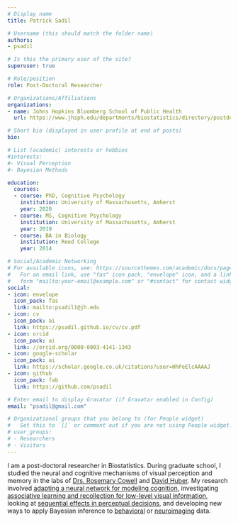 ```yaml
---
# Display name
title: Patrick Sadil

# Username (this should match the folder name)
authors: 
- psadil

# Is this the primary user of the site?
superuser: true

# Role/position
role: Post-Doctoral Researcher

# Organizations/Affiliations
organizations:
- name: Johns Hopkins Bloomberg School of Public Health
  url: https://www.jhsph.edu/departments/biostatistics/directory/postdoctoral-fellows/

# Short bio (displayed in user profile at end of posts)
bio: 

# List (academic) interests or hobbies
#interests:
#- Visual Perception
#- Bayesian Methods

education:
  courses:
  - course: PhD, Cognitive Psychology
    institution: University of Massachusetts, Amherst
    year: 2020
  - course: MS, Cognitive Psychology
    institution: University of Massachusetts, Amherst
    year: 2019
  - course: BA in Biology
    institution: Reed College
    year: 2014

# Social/Academic Networking
# For available icons, see: https://sourcethemes.com/academic/docs/page-builder/#icons
#   For an email link, use "fas" icon pack, "envelope" icon, and a link in the
#   form "mailto:your-email@example.com" or "#contact" for contact widget.
social:
- icon: envelope
  icon_pack: fas
  link: mailto:psadil1@jh.edu
- icon: cv
  icon_pack: ai
  link: https://psadil.github.io/cv/cv.pdf
- icon: orcid
  icon_pack: ai
  link: //orcid.org/0000-0003-4141-1343
- icon: google-scholar
  icon_pack: ai
  link: https://scholar.google.co.uk/citations?user=HhPeElcAAAAJ
- icon: github
  icon_pack: fab
  link: https://github.com/psadil

# Enter email to display Gravatar (if Gravatar enabled in Config)
email: "psadil@gmail.com"

# Organizational groups that you belong to (for People widget)
#   Set this to `[]` or comment out if you are not using People widget.
# user_groups:
# - Researchers
# - Visitors
---
```


I am a post-doctoral researcher in Biostatistics. During graduate school, I studied the neural and cognitive mechanisms of visual perception and memory in the labs of [Drs. Rosemary Cowell](https://people.umass.edu/cmap-lab/People.html) and [David Huber](https://people.umass.edu/dehuber/). My research involved [adapting a neural network for modeling cognition](https://psadil.github.io/psadil/publication/sadil-2017-computational/), investigating [associative learning and recollection for low-level visual information](https://psadil.github.io/psadil/publication/sadil-2019-connecting/), looking at [sequential effects in perceptual decisions](https://psadil.github.io/psadil/publication/sadil-2021-serialdependence/), and developing new ways to apply Bayesian inference to [behavioral](https://psadil.github.io/psadil/publication/sadil-2019-hierarchical/) or [neuroimaging](https://psadil.github.io/psadil/publication/sadil-2021-nmm/) data. 

